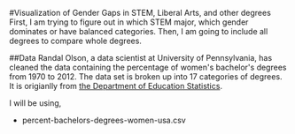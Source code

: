 #Visualization of Gender Gaps in STEM, Liberal Arts, and other degrees
First, I am trying to figure out in which STEM major, which gender dominates or have balanced categories.
Then, I am going to include all degrees to compare whole degrees.

##Data
Randal Olson, a data scientist at University of Pennsylvania, has cleaned the data containing the percentage of women's bachelor's degrees 
from 1970 to 2012. The data set is broken up into 17 categories of degrees. It is origianlly from [the Department of Education Statistics](http://nces.ed.gov/programs/digest/2013menu_tables.asp).

I will be using,
- percent-bachelors-degrees-women-usa.csv
